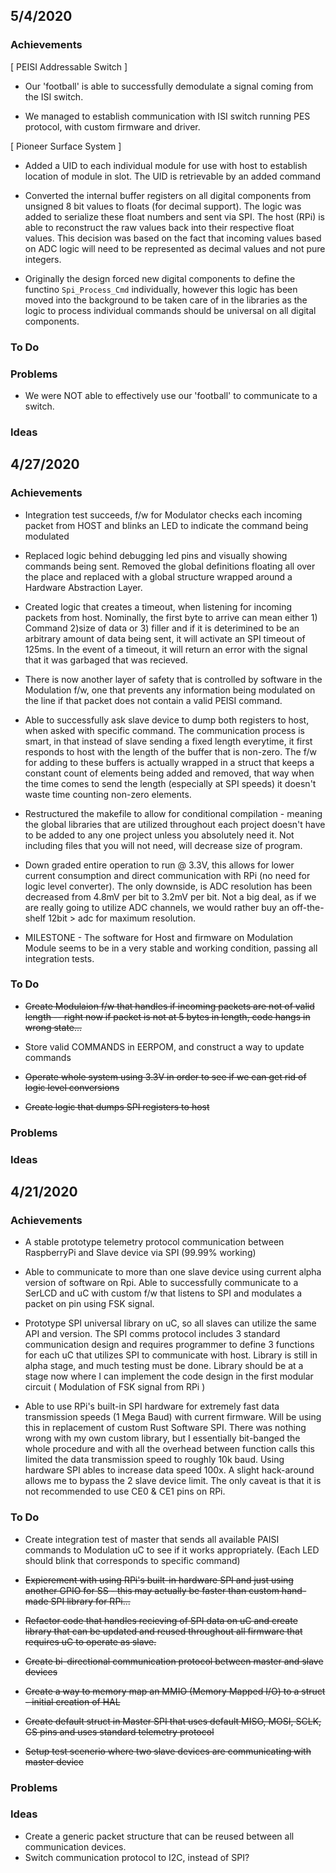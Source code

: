 ## 5/4/2020

### Achievements

[ PEISI Addressable Switch ]

* Our 'football' is able to successfully demodulate a signal coming from the ISI switch.

* We managed to establish communication with ISI switch running PES protocol, with custom firmware and driver. 

[ Pioneer Surface System ]

* Added a UID to each individual module for use with host to establish location of module in slot. The UID is retrievable by an added command

* Converted the internal buffer registers on all digital components from unsigned 8 bit values to floats (for decimal support). The logic was added to serialize these float numbers and sent via SPI. The host (RPi) is able to reconstruct the raw values back into their respective float values. This decision was based on the fact that incoming values based on ADC logic will need to be represented as decimal values and not pure integers.

* Originally the design forced new digital components to define the functino `Spi_Process_Cmd` individually, however this logic has been moved into the background to be taken care of in the libraries as the logic to process individual commands should be universal on all digital components.

### To Do
### Problems

* We were NOT able to effectively use our 'football' to communicate to a switch. 

### Ideas

## 4/27/2020

### Achievements

* Integration test succeeds, f/w for Modulator checks each incoming packet from HOST and blinks an LED to indicate the command being modulated

* Replaced logic behind debugging led pins and visually showing commands being sent. Removed the global definitions floating all over the place and replaced with a global structure
wrapped around a Hardware Abstraction Layer. 

* Created logic that creates a timeout, when listening for incoming packets from host. Nominally, the first byte to arrive can mean either 1) Command 2)size of data or 3) filler
and if it is deterimined to be an arbitrary amount of data being sent, it will activate an SPI timeout of 125ms. In the event of a timeout, it will return an error with the signal
that it was garbaged that was recieved.

* There is now another layer of safety that is controlled by software in the Modulation f/w, one that prevents any information being modulated on the line if that packet does not
contain a valid PEISI command.

* Able to successfully ask slave device to dump both registers to host, when asked with specific command. The communication process is smart, in that instead of slave sending a fixed
length everytime, it first responds to host with the length of the buffer that is non-zero. The f/w for adding to these buffers is actually wrapped in a struct that keeps a constant
count of elements being added and removed, that way when the time comes to send the length (especially at SPI speeds) it doesn't waste time counting non-zero elements.

* Restructured the makefile to allow for conditional compilation - meaning the global libraries that are utilized throughout each project doesn't have to be added to any one project unless
you absolutely need it. Not including files that you will not need, will decrease size of program.

* Down graded entire operation to run @ 3.3V, this allows for lower current consumption and direct communication with RPi (no need for logic level converter). The only downside, is ADC resolution has
been decreased from 4.8mV per bit to 3.2mV per bit. Not a big deal, as if we are really going to utilize ADC channels, we would rather buy an off-the-shelf 12bit > adc for maximum resolution.

* MILESTONE - The software for Host and firmware on Modulation Module seems to be in a very stable and working condition, passing all  integration tests.

### To Do

* ~~Create Modulaion f/w that handles if incoming packets are not of valid length -- right now if packet is not at 5 bytes in length, code hangs in wrong state...~~

* Store valid COMMANDS in EERPOM, and construct a way to update commands

* ~~Operate whole system using 3.3V in order to see if we can get rid of logic level conversions~~

* ~~Create logic that dumps SPI registers to host~~

### Problems
### Ideas





## 4/21/2020

### Achievements

* A stable prototype telemetry protocol communication between RaspberryPi and Slave device via SPI (99.99% working)

* Able to communicate to more than one slave device using current alpha version of software on Rpi. Able to successfully communicate to a
SerLCD and uC with custom f/w that listens to SPI and modulates a packet on pin using FSK signal.

* Prototype SPI universal library on uC, so all slaves can utilize the same API and version. The SPI comms protocol includes 3 standard communication design
and requires programmer to define 3 functions for each uC that utilizes SPI to communicate with host. Library is still in alpha stage, and much testing must be done.
Library should be at a stage now where I can implement the code design in the first modular circuit ( Modulation of FSK signal from RPi )

* Able to use RPi's built-in SPI hardware for extremely fast data transmission speeds (1 Mega Baud) with current firmware. Will be using this in replacement of custom
Rust Software SPI. There was nothing wrong with my own custom library, but I essentially bit-banged the whole procedure and with all the overhead between function calls
this limited the data transmission speed to roughly 10k baud. Using hardware SPI ables to increase data speed 100x. A slight hack-around allows me to bypass the 2 slave device
limit. The only caveat is that it is not recommended to use CE0 & CE1 pins on RPi.

### To Do

* Create integration test of master that sends all available PAISI commands to Modulation uC to see if it works appropriately. (Each LED should blink that corresponds to specific command)

* ~~Expierement with using RPi's built-in hardware SPI and just using another GPIO for SS - this may actually be faster than custom hand-made SPI library for RPi...~~


* ~~Refactor code that handles recieving of SPI data on uC and create library that can be updated and reused throughout all firmware that requires uC
to operate as slave.~~

* ~~Create bi-directional communication protocol between master and slave devices~~

* ~~Create a way to memory map an MMIO (Memory Mapped I/O) to a struct - initial creation of HAL~~

* ~~Create default struct in Master SPI that uses default MISO, MOSI, SCLK, CS pins and uses standard telemetry protocol~~

* ~~Setup test scenerio where two slave devices are communicating with master device~~

### Problems

### Ideas
 
* Create a generic packet structure that can be reused between all communication devices.
* Switch communication protocol to I2C, instead of SPI?
